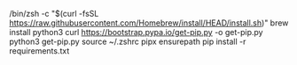 /bin/zsh -c "$(curl -fsSL https://raw.githubusercontent.com/Homebrew/install/HEAD/install.sh)"
brew install python3
curl https://bootstrap.pypa.io/get-pip.py -o get-pip.py
python3 get-pip.py
source ~/.zshrc
pipx ensurepath
pip install -r requirements.txt